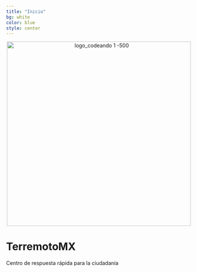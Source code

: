 ```yaml
---
title: "Inicio"
bg: white
color: blue
style: center
---
```


<p align="center">
<img src="https://github.com/CodeandoMexico/terremoto-cdmx/blob/master/img/CMX_SISMO_ICON_04-01.png" width="500" title="logo_codeando 1 -500">
</p>


# TerremotoMX

Centro de respuesta rápida para la ciudadanía

